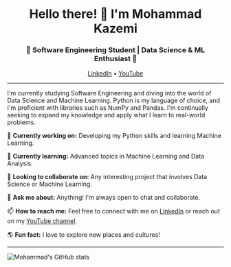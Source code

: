 <h1 align="center">Hello there! 👋 I'm Mohammad Kazemi</h1>
<h3 align="center">🚀 Software Engineering Student | Data Science & ML Enthusiast 🚀</h3>

<p align="center">
  <a href="https://www.linkedin.com/in/mohammad-kazemi-122b91200">LinkedIn</a> •
  <a href="https://www.youtube.com/@mokatech5102">YouTube</a>
</p>

---

I'm currently studying Software Engineering and diving into the world of Data Science and Machine Learning. Python is my language of choice, and I'm proficient with libraries such as NumPy and Pandas. I'm continually seeking to expand my knowledge and apply what I learn to real-world problems. 

🔭 **Currently working on:** Developing my Python skills and learning Machine Learning.

🌱 **Currently learning:** Advanced topics in Machine Learning and Data Analysis.

👯 **Looking to collaborate on:** Any interesting project that involves Data Science or Machine Learning.

💬 **Ask me about:** Anything! I'm always open to chat and collaborate.

📫 **How to reach me:** Feel free to connect with me on [LinkedIn](https://www.linkedin.com/in/mohammad-kazemi-122b91200) or reach out on my [YouTube channel](https://www.youtube.com/@mokatech5102).

🌎 **Fun fact:** I love to explore new places and cultures!

---

![Mohammad's GitHub stats](https://github-readme-stats.vercel.app/api?username=mokatech5102&show_icons=true&theme=radical)
